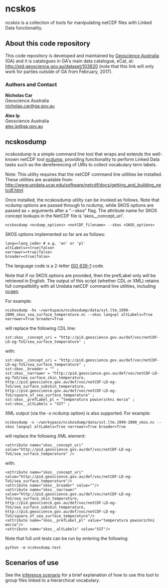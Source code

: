 # ncskos
*ncskos* is a collection of tools for manipulating netCDF files with Linked Data functionality.

## About this code repository
This code repository is developed and maintained by [Geoscience Australia](http://www.ga.gov.au) (GA) and it is catalogues in GA's main data catalogue, eCat, at: <http://pid.geoscience.gov.au/dataset/103620> (note that this link will only work for parties outside of GA from February, 2017). 

### Authors and Contact
**Nicholas Car**  
Geoscience Australia  
<nicholas.car@ga.gov.au>   
  
**Alex Ip**  
Geoscience Australia  
<alex.ip@ga.gov.au>  

## ncskosdump
*ncskosdump* is a simple command line tool that wraps and extends the well-known netCDF tool [ncdump](https://www.unidata.ucar.edu/software/netcdf/netcdf-4/newdocs/netcdf/ncdump.html), providing functionality to perform Linked Data tasks such as the dereferencing of URIs to collect vocabulary term labels. 

Note: This utility requires that the netCDF command line utilities be installed. These utilities are available from: http://www.unidata.ucar.edu/software/netcdf/docs/getting_and_building_netcdf.html

Once installed, the ncskosdump utility can be invoked as follows. Note that ncdump options are passed through to ncdump, while SKOS options are passed as <key>=<value> arguments after a "--skos" flag. The attribute name for SKOS concept lookups in the NetCDF file is 'skos__concept_uri'.

	ncskosdump <ncdump_options> <netCDF_filename> --skos <SKOS_options>

SKOS options implemented so far are as follows:

	lang=<lang_code> # e.g. 'en' or 'pl'
	altLabels=<true|false>
	narrower=<true|false>
	broader=<true|false>

The language code is a 2-letter [ISO 639-1](https://en.wikipedia.org/wiki/List_of_ISO_639-1_codes) code.

Note that if no SKOS options are provided, then the prefLabel only will be retrieved in English. The output of this script (whether CDL or XML) retains full compatibility with all Unidata netCDF command line utilities, including [ncgen](https://www.unidata.ucar.edu/software/netcdf/netcdf-4/newdocs/netcdf/ncgen.html). 

For example:

	ncskosdump -hs ~/workspace/ncskosdump/data/sst.ltm.1999-2000_skos_sea_surface_temperature.nc --skos lang=pl altLabels=True narrower=True broader=True

will replace the following CDL line:

	sst:skos__concept_uri = "http://pid.geoscience.gov.au/def/voc/netCDF-LD-eg-ToS/sea_surface_temperature" ;

with:

	sst:skos__concept_uri = "http://pid.geoscience.gov.au/def/voc/netCDF-LD-eg-ToS/sea_surface_temperature" ;
	sst:skos__broader = "" ;
	sst:skos__narrower = "http://pid.geoscience.gov.au/def/voc/netCDF-LD-eg-ToS/sea_surface_skin_temperature, http://pid.geoscience.gov.au/def/voc/netCDF-LD-eg-ToS/sea_surface_subskin_temperature, http://pid.geoscience.gov.au/def/voc/netCDF-LD-eg-ToS/square_of_sea_surface_temperature" ;
	sst:skos__prefLabel_pl = "temperatura powierzchni morza" ;
	sst:skos__altLabels = "SST" ;
	
XML output (via the -x ncdump option) is also supported. For example:

	ncskosdump -x ~/workspace/ncskosdump/data/sst.ltm.1999-2000_skos.nc --skos lang=pl altLabels=True narrower=True broader=True

will replace the following XML element:

	<attribute name="skos__concept_uri" value="http://pid.geoscience.gov.au/def/voc/netCDF-LD-eg-ToS/sea_surface_temperature" />

with:

	<attribute name="skos__concept_uri" value="http://pid.geoscience.gov.au/def/voc/netCDF-LD-eg-ToS/sea_surface_temperature"/>
	<attribute name="skos__broader" value=""/>
	<attribute name="skos__narrower" value="http://pid.geoscience.gov.au/def/voc/netCDF-LD-eg-ToS/sea_surface_skin_temperature, http://pid.geoscience.gov.au/def/voc/netCDF-LD-eg-ToS/sea_surface_subskin_temperature, http://pid.geoscience.gov.au/def/voc/netCDF-LD-eg-ToS/square_of_sea_surface_temperature"/>
	<attribute name="skos__prefLabel_pl" value="temperatura powierzchni morza"/>
	<attribute name="skos__altLabels" value="SST"/>


Note that full unit tests can be run by entering the following:

	python -m ncskosdump.test

## Scenarios of use
See the [inference scenario](examples/inferencing.md) for a brief explanation of how to use this tool to group files linked to a hierarchical vocabulary.
